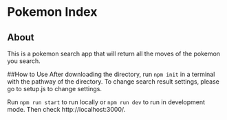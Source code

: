 # Pokemon Index
## About
This is a pokemon search app that will return all the moves of the pokemon you search.

##How to Use
After downloading the directory, run `npm init` in a terminal with the pathway of the directory. To change search result settings, please go to setup.js to change settings.

Run `npm run start` to run locally or `npm run dev` to run in development mode. Then check http://localhost:3000/.